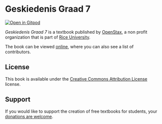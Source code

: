 # Geskiedenis Graad 7

[![Open in Gitpod](https://gitpod.io/button/open-in-gitpod.svg)](https://gitpod.io/from-referrer/)

_Geskiedenis Graad 7_ is a textbook published by [OpenStax](https://openstax.org/), a non profit organization that is part of [Rice University](https://www.rice.edu/).

The book can be viewed [online](https://github.com/cnx-user-books/cnxbook-geskiedenis-graad-7/releases/latest), where you can also see a list of contributors.

## License
This book is available under the [Creative Commons Attribution License](./LICENSE) license.

## Support
If you would like to support the creation of free textbooks for students, your [donations are welcome](https://riceconnect.rice.edu/donation/support-openstax-banner).
